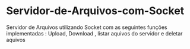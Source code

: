 # Servidor-de-Arquivos-com-Socket

Servidor de Arquivos utilizando Socket com as seguintes funções implementadas : Upload, Download , listar aquivos do servidor e deletar aquivos 
